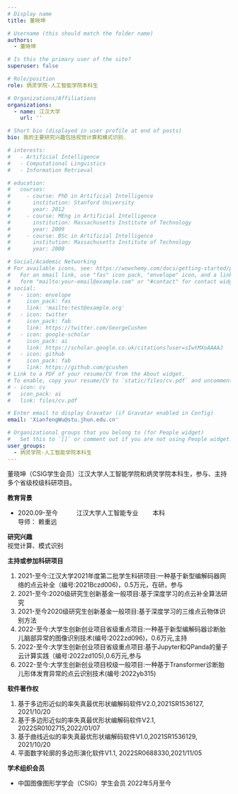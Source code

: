 ```yaml
---
# Display name
title: 董晓坤

# Username (this should match the folder name)
authors:
  - 董晓坤

# Is this the primary user of the site?
superuser: false

# Role/position
role: 炳灵学院-人工智能学院本科生

# Organizations/Affiliations
organizations:
  - name: 江汉大学
    url: ''

# Short bio (displayed in user profile at end of posts)
bio: 我的主要研究兴趣包括视觉计算和模式识别.

# interests:
#   - Artificial Intelligence
#   - Computational Linguistics
#   - Information Retrieval

# education:
#   courses:
#     - course: PhD in Artificial Intelligence
#       institution: Stanford University
#       year: 2012
#     - course: MEng in Artificial Intelligence
#       institution: Massachusetts Institute of Technology
#       year: 2009
#     - course: BSc in Artificial Intelligence
#       institution: Massachusetts Institute of Technology
#       year: 2008

# Social/Academic Networking
# For available icons, see: https://wowchemy.com/docs/getting-started/page-builder/#icons
#   For an email link, use "fas" icon pack, "envelope" icon, and a link in the
#   form "mailto:your-email@example.com" or "#contact" for contact widget.
# social:
#   - icon: envelope
#     icon_pack: fas
#     link: 'mailto:test@example.org'
#   - icon: twitter
#     icon_pack: fab
#     link: https://twitter.com/GeorgeCushen
#   - icon: google-scholar
#     icon_pack: ai
#     link: https://scholar.google.co.uk/citations?user=sIwtMXoAAAAJ
#   - icon: github
#     icon_pack: fab
#     link: https://github.com/gcushen
# Link to a PDF of your resume/CV from the About widget.
# To enable, copy your resume/CV to `static/files/cv.pdf` and uncomment the lines below.
# - icon: cv
#   icon_pack: ai
#   link: files/cv.pdf

# Enter email to display Gravatar (if Gravatar enabled in Config)
email: 'XianfengWu@stu.jhun.edu.cn'

# Organizational groups that you belong to (for People widget)
#   Set this to `[]` or comment out if you are not using People widget.
user_groups:
  - 炳灵学院-人工智能学院本科生
---
```


董晓坤（CSIG学生会员）江汉大学人工智能学院和炳灵学院本科生，参与、主持多个省级校级科研项目。

**教育背景**
 - 2020.09-至今　　　江汉大学人工智能专业　　  本科
<br>                    导师： 赖重远  
                    
**研究兴趣**
 <br> 视觉计算、模式识别  

**主持或参加科研项目**

 1. 2021-至今:江汉大学2021年度第二批学生科研项目:一种基于新型编解码器网络的点云补全（编号:2021Bczd006)，0.5万元，在研，参与
 2. 2021-至今:2020级研究生创新基金一般项目:基于深度学习的点云补全算法研究
 3. 2021-至今2020级研究生创新基金一般项目:基于深度学习的三维点云物体识别方法
 4. 2022-至今:大学生创新创业项目省级重点项目:一种基于新型编解码器诊断胎儿脑部异常的图像识别技术(编号:2022zd096)，0.6万元,主持
 5. 2022-至今:大学生创新创业项目省级重点项目:基于Jupyter和QPanda的量子云计算实践（编号:2022zd105),0.6万元,参与
 6. 2022-至今:大学生创新创业项目校级一般项目:一种基于Transformer诊断胎儿形体发育异常的点云识别技术(编号:2022yb315)


**软件著作权**

 1. 基于多边形近似的率失真最优形状编解码软件V2.0,2021SR1536127, 2021/10/20
 2. 基于多边形近似的率失真最优形状编解码软件V2.1, 2022SR0102715,2022/01/07
 3. 基于曲线近似的率失真最优形状编解码软件V1.0,2021SR1536129, 2021/10/20
 4. 平面数字轮廓的多边形演化软件V1.1, 2022SR0688330,2021/11/05


**学术组织会员**
 - 中国图像图形学学会（CSIG）学生会员 2022年5月至今
